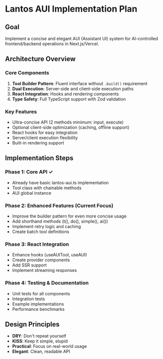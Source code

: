 # Lantos AUI Implementation Plan

## Goal
Implement a concise and elegant AUI (Assistant UI) system for AI-controlled frontend/backend operations in Next.js/Vercel.

## Architecture Overview

### Core Components
1. **Tool Builder Pattern**: Fluent interface without `.build()` requirement
2. **Dual Execution**: Server-side and client-side execution paths
3. **React Integration**: Hooks and rendering components
4. **Type Safety**: Full TypeScript support with Zod validation

### Key Features
- Ultra-concise API (2 methods minimum: input, execute)
- Optional client-side optimization (caching, offline support)
- React hooks for easy integration
- Server/client execution flexibility
- Built-in rendering support

## Implementation Steps

### Phase 1: Core API ✓
- Already have basic lantos-aui.ts implementation
- Tool class with chainable methods
- AUI global instance

### Phase 2: Enhanced Features (Current Focus)
- Improve the builder pattern for even more concise usage
- Add shorthand methods (t(), do(), simple(), ai())
- Implement retry logic and caching
- Create batch tool definitions

### Phase 3: React Integration
- Enhance hooks (useAUITool, useAUI)
- Create provider components
- Add SSR support
- Implement streaming responses

### Phase 4: Testing & Documentation
- Unit tests for all components
- Integration tests
- Example implementations
- Performance benchmarks

## Design Principles
- **DRY**: Don't repeat yourself
- **KISS**: Keep it simple, stupid
- **Practical**: Focus on real-world usage
- **Elegant**: Clean, readable API